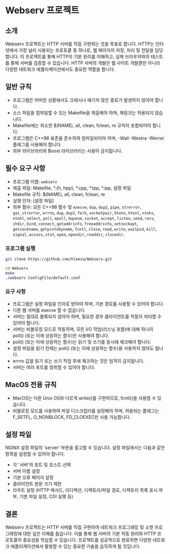 # Webserv 프로젝트

## 소개

Webserv 프로젝트는 HTTP 서버를 직접 구현하는 것을 목표로 합니다. HTTP는 인터넷에서 가장 널리 사용되는 프로토콜 중 하나로, 웹 페이지의 저장, 처리 및 전달을 담당합니다. 이 프로젝트를 통해 HTTP의 기본 원리를 이해하고, 실제 브라우저와의 테스트를 통해 서버를 검증할 수 있습니다. HTTP 서버의 개발은 웹 사이트 개발뿐만 아니라 다양한 네트워크 애플리케이션에서도 중요한 역할을 합니다.

## 일반 규칙

- 프로그램은 어떠한 상황에서도 크래시나 예기치 않은 종료가 발생하지 않아야 합니다.
- 소스 파일을 컴파일할 수 있는 Makefile을 제출해야 하며, 재링크는 허용되지 않습니다.
- Makefile에는 최소한 $(NAME), all, clean, fclean, re 규칙이 포함되어야 합니다.
- 프로그램은 C++98 표준을 준수하여 컴파일되어야 하며, -Wall -Wextra -Werror 플래그를 사용해야 합니다.
- 외부 라이브러리와 Boost 라이브러리는 사용이 금지됩니다.

## 필수 요구 사항

- 프로그램 이름: `webserv`
- 제출 파일: Makefile, *.{h, hpp}, *.cpp, *.tpp, *.ipp, 설정 파일
- Makefile 규칙: $(NAME), all, clean, fclean, re
- 실행 인자: [설정 파일]
- 외부 함수: 모든 C++98 함수 및 `execve`, `dup`, `dup2`, `pipe`, `strerror`, `gai_strerror`, `errno`, `dup`, `dup2`, `fork`, `socketpair`, `htons`, `htonl`, `ntohs`, `ntohl`, `select`, `poll`, `epoll`, `kqueue`, `socket`, `accept`, `listen`, `send`, `recv`, `chdir`, `bind`, `connect`, `getaddrinfo`, `freeaddrinfo`, `setsockopt`, `getsockname`, `getprotobyname`, `fcntl`, `close`, `read`, `write`, `waitpid`, `kill`, `signal`, `access`, `stat`, `open`, `opendir`, `readdir`, `closedir`.

### 프로그램 실행

```bash
git clone https://github.com/hleesa/Webserv.git
```
```bash
cd Webserv
make
./webserv ConfigFile/default.conf
```

### 요구 사항

- 프로그램은 설정 파일을 인자로 받아야 하며, 기본 경로를 사용할 수 있어야 합니다.
- 다른 웹 서버를 execve 할 수 없습니다.
- 서버는 절대로 블록되지 않아야 하며, 필요한 경우 클라이언트를 적절히 처리할 수 있어야 합니다.
- 서버는 비블로킹 모드로 작동하며, 모든 I/O 작업(리스닝 포함)에 대해 하나의 poll() (또는 이에 상응하는 함수)만 사용해야 합니다.
- poll() (또는 이에 상응하는 함수)는 읽기 및 쓰기를 동시에 체크해야 합니다.
- 설정 파일을 읽기 전에는 poll() (또는 이에 상응하는 함수)을 사용하지 않아도 됩니다.
- errno 값을 읽기 또는 쓰기 작업 후에 체크하는 것은 엄격히 금지됩니다.
- 서버는 여러 포트를 청취할 수 있어야 합니다.

## MacOS 전용 규칙

- MacOS는 다른 Unix OS와 다르게 write()를 구현하므로, fcntl()을 사용할 수 있습니다.
- 비블로킹 모드를 사용하여 파일 디스크립터를 설정해야 하며, 허용되는 플래그는 F_SETFL, O_NONBLOCK, FD_CLOEXEC만 사용 가능합니다.

## 설정 파일

NGINX 설정 파일의 'server' 부분을 참고할 수 있습니다. 설정 파일에서는 다음과 같은 항목을 설정할 수 있어야 합니다.

- 각 '서버'의 포트 및 호스트 선택
- 서버 이름 설정
- 기본 오류 페이지 설정
- 클라이언트 본문 크기 제한
- 라우트 설정 (HTTP 메서드, 리디렉션, 디렉토리/파일 경로, 디렉토리 목록 표시 여부, 기본 파일 설정, CGI 실행 등)

## 결론

Webserv 프로젝트는 HTTP 서버를 직접 구현하여 네트워크 프로그래밍 및 소켓 프로그래밍에 대한 깊은 이해를 돕습니다. 이를 통해 웹 서버의 기본 작동 원리와 HTTP 프로토콜의 중요성을 학습할 수 있습니다. 프로젝트를 성공적으로 완료하면 다양한 네트워크 애플리케이션에서 활용할 수 있는 중요한 기술을 습득하게 될 것입니다.
